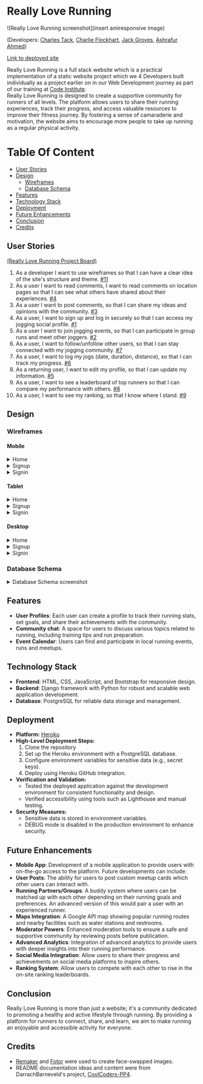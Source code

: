 # Really Love Running

![Really Love Running screenshot](insert amiresponsive image)

(Developers: [Charles Tack](https://github.com/CharlesTack), [Charlie Flockhart](https://github.com/charlieflockhart), [Jack Groves](https://github.com/jackgroves2024), [Ashrafur Ahmed](https://github.com/Ashrafur93))

[Link to deployed site](https://really-love-running-92dc01beda45.herokuapp.com/)

Really Love Running is a full stack website which is a practical implementation of a static website project which we 4 Developers built individually as a project earlier on in our Web Development journey as part of our training at [Code Institute](https://codeinstitute.net/).<br>
Really Love Running is designed to create a supportive community for runners of all levels. The platform allows users to share their running experiences, track their progress, and access valuable resources to improve their fitness journey. By fostering a sense of camaraderie and motivation, the website aims to encourage more people to take up running as a regular physical activity.

# Table Of Content

- [User Stories](#user-stories)
- [Design](#design)
    - [Wireframes](#wireframes)
    - [Database Schema](#database-schema)
- [Features](#features)
- [Technology Stack](#technology-stack)
- [Deployment](#deployment)
- [Future Enhancements](#future-enhancements)
- [Conclusion](#conclusion)
- [Credits](#credits)


## User Stories

[(Really Love Running Project Board)](https://github.com/users/Ashrafur93/projects/8/views/1)

1. As a developer I want to use wireframes so that I can have a clear idea of the site's structure and theme. [#11](https://github.com/users/Ashrafur93/projects/8/views/1?pane=issue&itemId=97627549&issue=Ashrafur93%7Creally-love-running%7C11)
2. As a user I want to read comments, I want to read comments on location pages so that I can see what others have shared about their experiences. [#4](https://github.com/users/Ashrafur93/projects/8/views/1?pane=issue&itemId=97615324&issue=Ashrafur93%7Creally-love-running%7C4)
3. As a user I want to post comments, so that I can share my ideas and opinions with the community. [#3](https://github.com/users/Ashrafur93/projects/8/views/1?pane=issue&itemId=97609574&issue=Ashrafur93%7Creally-love-running%7C3)
4. As a user, I want to sign up and log in securely so that I can access my jogging social profile. [#1](https://github.com/users/Ashrafur93/projects/8/views/1?pane=issue&itemId=97598397&issue=Ashrafur93%7Creally-love-running%7C1)
5. As a user I want to join jogging events, so that I can participate in group runs and meet other joggers. [#2](https://github.com/users/Ashrafur93/projects/8/views/1?pane=issue&itemId=97607610&issue=Ashrafur93%7Creally-love-running%7C2)
6. As a user, I want to follow/unfollow other users, so that I can stay connected with my jogging community. [#7](https://github.com/users/Ashrafur93/projects/8/views/1?pane=issue&itemId=97619434&issue=Ashrafur93%7Creally-love-running%7C7)
7. As a user, I want to log my jogs (date, duration, distance), so that I can track my progress. [#6](https://github.com/users/Ashrafur93/projects/8/views/1?pane=issue&itemId=97619034&issue=Ashrafur93%7Creally-love-running%7C6)
8. As a returning user, I want to edit my profile, so that I can update my information. [#5](https://github.com/users/Ashrafur93/projects/8/views/1?pane=issue&itemId=97617295&issue=Ashrafur93%7Creally-love-running%7C5)
9. As a user, I want to see a leaderboard of top runners so that I can compare my performance with others. [#8](https://github.com/users/Ashrafur93/projects/8/views/1?pane=issue&itemId=97622159&issue=Ashrafur93%7Creally-love-running%7C8)
10. As a user, I want to see my ranking, so that I know where I stand. [#9](https://github.com/users/Ashrafur93/projects/8/views/1?pane=issue&itemId=97622352&issue=Ashrafur93%7Creally-love-running%7C9)

## Design

### Wireframes

#### Mobile

<details><summary>Home</summary>
<img src="">
</details>
<details><summary>Signup</summary>
<img src="">
</details>
<details><summary>Signin</summary>
<img src="">
</details>

#### Tablet

<details><summary>Home</summary>
<img src="">
</details>
<details><summary>Signup</summary>
<img src="">
</details>
<details><summary>Signin</summary>
<img src="">
</details>

#### Desktop

<details><summary>Home</summary>
<img src="">
</details>
<details><summary>Signup</summary>
<img src="">
</details>
<details><summary>Signin</summary>
<img src="">
</details>

### Database Schema

<details><summary>Database Schema screenshot</summary>
<img src="./documentation/images/ERD.PNG">
</details>

## Features

- **User Profiles**: Each user can create a profile to track their running stats, set goals, and share their achievements with the community.
- **Community chat**: A space for users to discuss various topics related to running, including training tips and run preparation.
- **Event Calendar**: Users can find and participate in local running events, runs and meetups.

## Technology Stack

- **Frontend**: HTML, CSS, JavaScript, and Bootstrap for responsive design.
- **Backend**: Django framework with Python for robust and scalable web application development.
- **Database**: PostgreSQL for reliable data storage and management.

## Deployment

- **Platform:** [Heroku](https://www.heroku.com/)
- **High-Level Deployment Steps:** 
  1. Clone the repository
  2. Set up the Heroku environment with a PostgreSQL database.
  3. Configure environment variables for sensitive data (e.g., secret keys).
  4. Deploy using Heroku GitHub integration.
- **Verification and Validation:**
  - Tested the deployed application against the development environment for consistent functionality and design.
  - Verified accessibility using tools such as Lighthouse and manual testing.
- **Security Measures:**
  - Sensitive data is stored in environment variables.
  - DEBUG mode is disabled in the production environment to enhance security.

## Future Enhancements

- **Mobile App**: Development of a mobile application to provide users with on-the-go access to the platform.
Future developments can include:
- **User Posts**: The ability for users to post custom meetup cards which other users can interact with.
- **Running Partners/Groups**: A buddy system where users can be matched up with each other depending on their running goals and preferences. An advanced version of this would pair a user with an experienced runner.
- **Maps Integration**: A Google API map showing popular running routes and nearby facilities such as water stations and restrooms.
- **Moderator Powers**: Enhanced moderation tools to ensure a safe and supportive community by reviewing posts before publication.
- **Advanced Analytics**: Integration of advanced analytics to provide users with deeper insights into their running performance.
- **Social Media Integration**: Allow users to share their progress and achievements on social media platforms to inspire others.
- **Ranking System**: Allow users to compete with each other to rise in the on-site ranking leaderboards.

## Conclusion

Really Love Running is more than just a website; it's a community dedicated to promoting a healthy and active lifestyle through running. By providing a platform for runners to connect, share, and learn, we aim to make running an enjoyable and accessible activity for everyone.

## Credits

- [Remaker](https://remaker.ai/face-swap-free/) and [Fotor](https://www.fotor.com/apps/swapper/) were used to create face-swapped images.
- README documentation ideas and content were from DarrachBarneveld's project, [CoolCoders-PP4](https://github.com/DarrachBarneveld/CoolCoders-PP4).